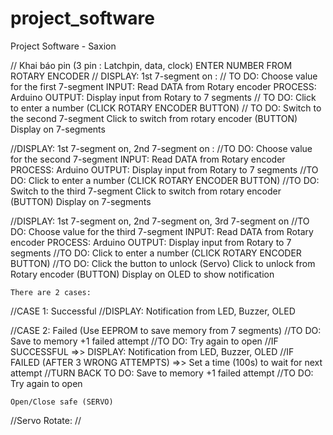 # project_software
Project Software - Saxion

// Khai báo pin (3 pin : Latchpin, data, clock)
    ENTER NUMBER FROM ROTARY ENCODER
// DISPLAY: 1st 7-segment on :
// TO DO: Choose value for the first 7-segment
  INPUT: Read DATA from Rotary encoder
  PROCESS: Arduino 
  OUTPUT: Display input from Rotary to 7 segments
// TO DO: Click to enter a number (CLICK ROTARY ENCODER BUTTON)
// TO DO: Switch to the second 7-segment
  Click to switch from rotary encoder (BUTTON)
  Display on 7-segments

//DISPLAY: 1st 7-segment on, 2nd 7-segment on :
//TO DO: Choose value for the second 7-segment
  INPUT: Read DATA from Rotary encoder
  PROCESS: Arduino 
  OUTPUT: Display input from Rotary to 7 segments
//TO DO: Click to enter a number (CLICK ROTARY ENCODER BUTTON)
//TO DO: Switch to the third 7-segment
  Click to switch from rotary encoder (BUTTON)
  Display on 7-segments

//DISPLAY: 1st 7-segment on, 2nd 7-segment on, 3rd 7-segment on
//TO DO: Choose value for the third 7-segment
  INPUT: Read DATA from Rotary encoder
  PROCESS: Arduino 
  OUTPUT: Display input from Rotary to 7 segments
//TO DO: Click to enter a number (CLICK ROTARY ENCODER BUTTON)
//TO DO: Click the button to unlock (Servo)
  Click to unlock from Rotary encoder (BUTTON)
  Display on OLED to show notification

    There are 2 cases:
//CASE 1: Successful
//DISPLAY: Notification from LED, Buzzer, OLED

//CASE 2: Failed (Use EEPROM to save memory from 7 segments)
//TO DO: Save to memory +1 failed attempt
//TO DO: Try again to open 
//IF SUCCESSFUL =>> DISPLAY: Notification from LED, Buzzer, OLED
//IF FAILED (AFTER 3 WRONG ATTEMPTS) =>> Set a time (100s) to wait for next attempt
//TURN BACK TO DO: Save to memory +1 failed attempt
//TO DO: Try again to open 

    Open/Close safe (SERVO)
//Servo Rotate:
//

